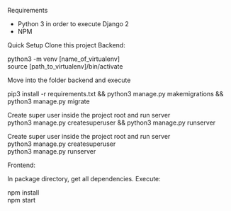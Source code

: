 Requirements

- Python 3 in order to execute Django 2
- NPM

Quick Setup
    Clone this project
Backend:

python3 -m venv [name_of_virtualenv]  
source [path_to_virtualenv]/bin/activate  

Move into the folder backend and execute  

pip3 install -r requirements.txt && python3 manage.py makemigrations && python3 manage.py migrate  

Create super user inside the project root and run server  
python3 manage.py createsuperuser && python3 manage.py runserver  

Create super user inside the project root and run server  
python3 manage.py createsuperuser  
python3 manage.py runserver  

 Frontend:  
 
 In package directory, get all dependencies. Execute:  

npm install   
npm start  
